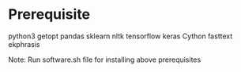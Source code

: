 # Prerequisite

python3
getopt
pandas
sklearn
nltk
tensorflow
keras
Cython
fasttext
ekphrasis

Note: Run software.sh file for installing above prerequisites
